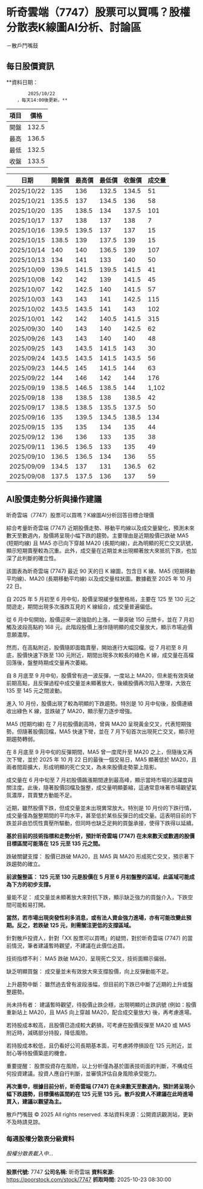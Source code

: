 # 昕奇雲端（7747）股票可以買嗎？股權分散表K線圖AI分析、討論區
－散戶鬥嘴鼓

## 每日股價資訊

**資料日期：
        
            2025/10/22
        ，每天14:00後更新。**

| 項目 | 價格 |
|------|------|
| 開盤 | 132.5 |
| 最高 | 136.5 |
| 最低 | 132.5 |
| 收盤 | 133.5 |

| 日期 | 開盤價 | 最高價 | 最低價 | 收盤價 | 成交量 |
|------|--------|--------|--------|--------|--------|
| 2025/10/22 | 135 | 136 | 132.5 | 134.5 | 51 |
| 2025/10/21 | 135.5 | 137 | 134.5 | 136 | 58 |
| 2025/10/20 | 135 | 138.5 | 134 | 137.5 | 101 |
| 2025/10/17 | 137 | 138 | 137 | 138 | 7 |
| 2025/10/16 | 139.5 | 139.5 | 137 | 137 | 15 |
| 2025/10/15 | 138.5 | 139 | 137.5 | 139 | 15 |
| 2025/10/14 | 140 | 140 | 136.5 | 139 | 107 |
| 2025/10/13 | 134 | 141 | 133 | 140 | 50 |
| 2025/10/09 | 139.5 | 141.5 | 139.5 | 141.5 | 41 |
| 2025/10/08 | 142 | 142 | 139 | 141.5 | 45 |
| 2025/10/07 | 142 | 142.5 | 140 | 141.5 | 57 |
| 2025/10/03 | 143 | 143 | 141 | 142.5 | 115 |
| 2025/10/02 | 143.5 | 143.5 | 141 | 143 | 102 |
| 2025/10/01 | 142 | 142 | 140.5 | 141.5 | 315 |
| 2025/09/30 | 140 | 143 | 140 | 142.5 | 62 |
| 2025/09/26 | 143 | 143 | 140 | 140 | 48 |
| 2025/09/25 | 143 | 143.5 | 141.5 | 143 | 30 |
| 2025/09/24 | 143.5 | 143.5 | 141.5 | 143.5 | 56 |
| 2025/09/23 | 144.5 | 145 | 141.5 | 144 | 63 |
| 2025/09/22 | 144 | 146 | 142 | 144 | 176 |
| 2025/09/19 | 138.5 | 146.5 | 138.5 | 144 | 1,102 |
| 2025/09/18 | 138 | 138.5 | 138 | 138.5 | 42 |
| 2025/09/17 | 138.5 | 138.5 | 135.5 | 137.5 | 50 |
| 2025/09/16 | 135 | 139.5 | 134.5 | 138.5 | 134 |
| 2025/09/15 | 135 | 135 | 134 | 135 | 44 |
| 2025/09/12 | 136 | 136 | 133 | 135 | 38 |
| 2025/09/11 | 136.5 | 136.5 | 133 | 135 | 49 |
| 2025/09/10 | 136.5 | 136.5 | 134 | 136 | 55 |
| 2025/09/09 | 134.5 | 137 | 131 | 136.5 | 62 |
| 2025/09/08 | 137.5 | 137.5 | 136 | 137 | 59 |

## AI股價走勢分析與操作建議

昕奇雲端（7747）股票可以買嗎？K線圖AI分析回答目標合理價

綜合考量昕奇雲端 (7747) 近期股價走勢、移動平均線以及成交量變化，預測未來數天至數週內，股價將呈現小幅下跌的趨勢。主要理由是近期股價已跌破 MA5 (短期均線) 且 MA5 亦已向下穿越 MA20 (長期均線)，此為明顯的死亡交叉訊號，顯示短期賣壓較為沉重。此外，成交量在近期並未出現顯著放大來抵抗下跌，也加深了此判斷的確立性。

該圖表為昕奇雲端 (7747) 最近 90 天的日 K 線圖，包含日 K 線、MA5 (短期移動平均線)、MA20 (長期移動平均線) 以及成交量柱狀圖。數據截至 2025 年 10 月 22 日。

自 2025 年 5 月初至 6 月中旬，股價呈現緩步盤整格局，主要在 125 至 130 元之間遊走，期間出現多次漲跌互見的 K 線組合，成交量普遍偏低。

從 6 月中旬開始，股價迎來一波強勁的上漲，一舉突破 150 元關卡，並在 7 月初觸及波段高點約 168 元。此階段股價上漲伴隨明顯的成交量放大，顯示市場追價意願濃厚。

然而，在高點附近，股價隨即面臨賣壓，開始進行大幅回檔。從 7 月初至 8 月底，股價快速下跌至 130 元附近，期間出現多次較長的綠色 K 線，成交量在高檔回落後，盤整時期成交量再次萎縮。

自 8 月底至 9 月中旬，股價曾有過一波反彈，一度站上 MA20，但未能有效突破前期高點，且反彈過程中成交量並未顯著放大，後續股價再次陷入整理，大致在 135 至 145 元之間波動。

進入 10 月份，股價出現了較為明顯的下跌趨勢。特別是 10 月中旬後，股價連續收出綠色 K 線，並跌破了 MA20，顯示壓力逐步增強。

MA5 (短期均線) 在 7 月初股價創高時，曾與 MA20 呈現黃金交叉，代表短期強勢。但隨著股價回檔，MA5 快速下彎，並在 7 月下旬首次出現死亡交叉，顯示短期趨勢轉弱。

在 8 月底至 9 月中旬的反彈期間，MA5 曾一度爬升至 MA20 之上，但隨後又再次下彎，並於 2025 年 10 月 22 日的最後一個交易日，MA5 顯著低於 MA20，且兩者間距擴大，形成明顯的死亡交叉，為未來股價走勢蒙上陰影。

成交量在 6 月中旬至 7 月初股價飆漲期間達到最高峰，顯示當時市場的活躍度與關注度。此後，隨著股價回檔及盤整，成交量明顯萎縮，這通常意味著市場觀望氣氛濃厚，買賣雙方動能不足。

近期，雖然股價下跌，但成交量並未出現異常放大。特別是 10 月份的下跌行情，成交量僅為盤整期間的平均水平，甚至低於某些反彈日的成交量。這表明目前的下跌並非由恐慌性賣壓所驅動，但同時也缺乏足夠的買盤承接，使得下跌得以延續。

**基於目前的技術指標和走勢分析，預計昕奇雲端 (7747) 在未來數天或數週的股價目標區間可能落在 125 元至 135 元之間。**

跌破關鍵支撐： 股價已跌破 MA20，且 MA5 與 MA20 形成死亡交叉，預示著下跌趨勢的確立。

**前波盤整區： 125 元至 130 元是股價在 5 月至 6 月初盤整的區域，此區域可能成為下方的初步支撐。**

量能不足： 成交量並未顯著放大來對抗下跌，顯示缺乏強力的買盤介入，下跌空間可能較易打開。

**當然，若市場出現突發性利多消息，或有法人資金強力進場，亦有可能改變此預期。反之，若跌破 125 元，則需關注更低的支撐區域。**

針對散戶投資人，針對「XX 股票可以買嗎」的疑問，對於昕奇雲端 (7747) 的當前情況，筆者建議暫時觀望，不建議在此價位追買。

技術指標不利： MA5 跌破 MA20，呈現死亡交叉，技術面顯示偏弱。

缺乏明顯買盤： 成交量並未有效放大來支撐股價，向上反彈動能不足。

上升趨勢中斷： 雖然過去曾有波段漲幅，但目前的下跌已中斷了近期的上升或盤整趨勢。

尚未持有者： 建議暫時觀望，待股價止跌企穩，出現明顯的止跌訊號 (例如：股價重新站上 MA20，且 MA5 向上穿越 MA20，配合成交量放大) 後，再考慮進場。

若持股成本較高，且股價已造成較大虧損，可考慮在股價反彈至 MA20 或 MA5 附近時，減碼部分持股，降低風險。

若持股成本較低，且仍看好公司長期基本面，可考慮將停損設在 125 元附近，並耐心等待股價築底的機會。

重要提醒： 股票投資存在風險，以上分析僅為基於圖表技術面的判斷，不構成任何投資建議。投資人應自行判斷，並審慎評估自身風險承受能力。

**再次重申，根據目前分析，昕奇雲端 (7747) 在未來數天至數週內，預計將呈現小幅下跌趨勢，目標價格區間約在 125 元至 135 元。散戶投資人不建議在此時進場買入，建議以觀望為主。**

散戶鬥嘴鼓 © 2025 All rights reserved. 本站資料來源：公開資訊觀測站，更新不及時請見諒。

### 每週股權分散表分級資料

*股權分散表載入中...*

---

**股票代號:** 7747
**公司名稱:** 昕奇雲端
**資料來源:** https://poorstock.com/stock/7747
**抓取時間:** 2025-10-23 08:30:00